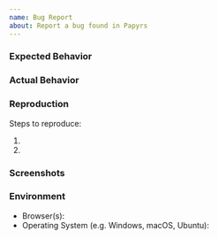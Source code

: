 ```yaml
---
name: Bug Report
about: Report a bug found in Papyrs
---
```


### Expected Behavior

<!-- What behavior were you expecting to see? -->

### Actual Behavior

<!-- What behavior did you actually see? -->

### Reproduction

Steps to reproduce:

1.
2.

### Screenshots

<!-- Please provide any useful screenshots. -->

### Environment

<!-- Please provide any useful other information. -->

- Browser(s):
- Operating System (e.g. Windows, macOS, Ubuntu):
